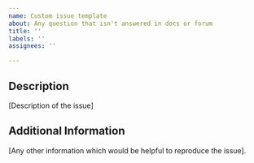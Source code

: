 ```yaml
---
name: Custom issue template
about: Any question that isn't answered in docs or forum
title: ''
labels: ''
assignees: ''

---
```


## Description

[Description of the issue]

## Additional Information

[Any other information which would be helpful to reproduce the issue].
